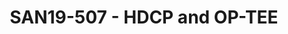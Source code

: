 ---
categories:
- san19
description: This session will present the various aspects of providing a secure architecture
  design on OP-TEE to secure HDCP management, in the context of Widevine L1 and PlayReady
  SL3000 compliancy.<br /> - TA and CA API to manage HDCP from TEE to REE<br /> -
  OEM HDCP API to drive HDCP hardware and control HDCP in OPTEE<br /> - Inter TA API
  , allowing Widevine TA and PlayReady TA to get HDCP status<br /> - i.MX 8Mfrom NXP
  will be use a reference platform<br /> <br />
image:
  featured: 'true'
  path: /assets/images/featured-images/san19/SAN19-507.png
session_attendee_num: '12'
session_id: SAN19-507
session_room: Sunset IV (Session 2)
session_slot:
  end_time: '2019-09-27 09:25:00'
  start_time: '2019-09-27 09:00:00'
session_speakers:
- speaker_bio: N/A
  speaker_company: NXP
  speaker_image: /assets/images/speakers/san19/cyrille-fleury.jpg
  speaker_location: ''
  speaker_name: cyrille fleury
  speaker_position: Multimedia and IOT architect
  speaker_url: ''
  speaker_username: cyrille.fleury
session_track: Multimedia
tag: session
tags:
- Open Source Development
- ' Android'
title: SAN19-507 - HDCP and OP-TEE
---